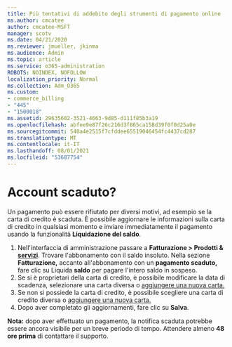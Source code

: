```yaml
---
title: Più tentativi di addebito degli strumenti di pagamento online
ms.author: cmcatee
author: cmcatee-MSFT
manager: scotv
ms.date: 04/21/2020
ms.reviewer: jmueller, jkinma
ms.audience: Admin
ms.topic: article
ms.service: o365-administration
ROBOTS: NOINDEX, NOFOLLOW
localization_priority: Normal
ms.collection: Adm_O365
ms.custom:
- commerce_billing
- "445"
- "1500018"
ms.assetid: 29635602-3521-4663-9d85-d111f85b3a19
ms.openlocfilehash: abfee9e87f26c216d3f865ca158d39f0f0d25a0e
ms.sourcegitcommit: 540a4e2515f7cfddee65519046454fc4437cd287
ms.translationtype: MT
ms.contentlocale: it-IT
ms.lasthandoff: 08/01/2021
ms.locfileid: "53687754"
---
```

# <a name="past-due-account"></a>Account scaduto?

Un pagamento può essere rifiutato per diversi motivi, ad esempio se la carta di credito è scaduta. È possibile aggiornare le informazioni sulla carta di credito in qualsiasi momento e inviare immediatamente il pagamento usando la funzionalità **Liquidazione del saldo**.

1. Nell'interfaccia di amministrazione passare a **Fatturazione > Prodotti & [servizi](https://go.microsoft.com/fwlink/p/?linkid=842054)**.
Trovare l'abbonamento con il saldo insoluto. Nella sezione **Fatturazione,** accanto all'abbonamento con un **pagamento scaduto,** fare clic su Liquida **saldo** per pagare l'intero saldo in sospeso.
2. Se si è proprietari della carta di credito, è possibile modificare la data di scadenza, selezionare una carta diversa o [aggiungere una nuova carta.](/microsoft-365/commerce/billing-and-payments/manage-payment-methods)
3. Se non si possiede la carta di credito, è possibile scegliere una carta di credito diversa o [aggiungere una nuova carta.](/microsoft-365/commerce/billing-and-payments/manage-payment-methods)
4. Dopo aver completato gli aggiornamenti, fare clic su **Salva**.

**Nota:** dopo aver effettuato un pagamento, la notifica scaduta potrebbe essere ancora visibile per un breve periodo di tempo. Attendere almeno **48 ore prima** di contattare il supporto.

